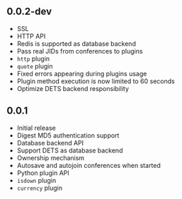## 0.0.2-dev

  * SSL
  * HTTP API
  * Redis is supported as database backend
  * Pass real JIDs from conferences to plugins
  * ``http`` plugin
  * ``quote`` plugin
  * Fixed errors appearing during plugins usage
  * Plugin method execution is now limited to 60 seconds
  * Optimize DETS backend responsibility

## 0.0.1

  * Initial release
  * Digest MD5 authentication support
  * Database backend API
  * Support DETS as database backend
  * Ownership mechanism
  * Autosave and autojoin conferences when started
  * Python plugin API
  * ``isdown`` plugin
  * ``currency`` plugin
